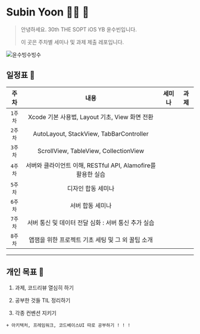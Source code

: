 # Subin Yoon 👶🏻 💭

> 안녕하세요. 30th THE SOPT iOS YB 윤수빈입니다.
> 
> 이 곳은 주차별 세미나 및 과제 제출 레포입니다.

![윤수빙수빙수](https://user-images.githubusercontent.com/61109660/160549752-946af059-e096-4608-a3a1-f2958b165da8.png)

## 일정표 📢

| 주차 | 내용 | 세미나 | 과제 |
|:----:|:-----:|:----:|:----:|
| `1주차` | Xcode 기본 사용법, Layout 기초, View 화면 전환 |  |
| `2주차` | AutoLayout, StackView, TabBarController |  |  |
| `3주차` | ScrollView, TableView, CollectionView |  |  |
| `4주차` | 서버와 클라이언트 이해, RESTful API, Alamofire를 활용한 실습 |  |  |
| `5주차` | 디자인 합동 세미나 |  |  |
| `6주차` | 서버 합동 세미나 |  |  |
| `7주차` | 서버 통신 및 데이터 전달 심화 : 서버 통신 추가 실습 |  |  |
| `8주차` | 앱잼을 위한 프로젝트 기초 세팅 및 그 외 꿀팁 소개 |  |  |

---

## 개인 목표 📢

1. 과제, 코드리뷰 열심히 하기

2. 공부한 것들 TIL 정리하기

3. 각종 컨벤션 지키기

`+ 아키텍처, 프레임워크, 코드베이스UI 따로 공부하기 ! ! !`

